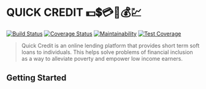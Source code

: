 # QUICK CREDIT 💵💲💳💸💰💹
[![Build Status](https://travis-ci.com/RIDUMATICS/Quick-Credit.svg?branch=develop)](https://travis-ci.com/RIDUMATICS/Quick-Credit) [![Coverage Status](https://coveralls.io/repos/github/RIDUMATICS/Quick-Credit/badge.svg?branch=develop)](https://coveralls.io/github/RIDUMATICS/Quick-Credit?branch=develop) [![Maintainability](https://api.codeclimate.com/v1/badges/5fbccb77481f421b0606/maintainability)](https://codeclimate.com/github/RIDUMATICS/Quick-Credit/maintainability) [![Test Coverage](https://api.codeclimate.com/v1/badges/5fbccb77481f421b0606/test_coverage)](https://codeclimate.com/github/RIDUMATICS/Quick-Credit/test_coverage)


>Quick Credit is an online lending platform that provides short term soft loans to individuals. This helps solve problems of financial inclusion as a way to alleviate poverty and empower low income earners.

## Getting Started